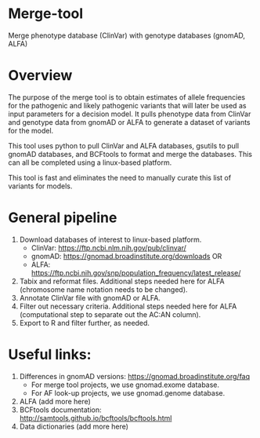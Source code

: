 # Merge-tool
Merge phenotype database (ClinVar) with genotype databases (gnomAD, ALFA)

# Overview
The purpose of the merge tool is to obtain estimates of allele frequencies for the pathogenic and likely pathogenic variants that will later be used as input parameters for a decision model. It pulls phenotype data from ClinVar and genotype data from gnomAD or ALFA to generate a dataset of variants for the model.

This tool uses python to pull ClinVar and ALFA databases, gsutils to pull gnomAD databases, and BCFtools to format and merge the databases. This can all be completed using a linux-based platform. 

This tool is fast and eliminates the need to manually curate this list of variants for models.

# General pipeline
1. Download databases of interest to linux-based platform.
      - ClinVar: https://ftp.ncbi.nlm.nih.gov/pub/clinvar/
      - gnomAD: https://gnomad.broadinstitute.org/downloads
         OR
      - ALFA: https://ftp.ncbi.nih.gov/snp/population_frequency/latest_release/
2. Tabix and reformat files. Additional steps needed here for ALFA (chromosome name notation needs to be changed).
3. Annotate ClinVar file with gnomAD or ALFA. 
4. Filter out necessary criteria. Additional steps needed here for ALFA (computational step to separate out the AC:AN column).
5. Export to R and filter further, as needed.

# Useful links:
1. Differences in gnomAD versions: https://gnomad.broadinstitute.org/faq
      - For merge tool projects, we use gnomad.exome database. 
      - For AF look-up projects, we use gnomad.genome database. 
2. ALFA (add more here)
3. BCFtools documentation: http://samtools.github.io/bcftools/bcftools.html
4. Data dictionaries (add more here)
